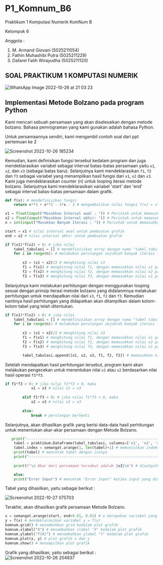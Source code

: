 # P1_Komnum_B6
 
Praktikum 1 Komputasi Numerik
KomNum B
 
Kelompok  6

Anggota :
1.  M. Armand Giovani (5025211054)
2.  Fathin Muhashibi Putra (5025211229)
3.  Dafarel Fatih Wirayudha (5025211120)

## SOAL PRAKTIKUM 1 KOMPUTASI NUMERIK
![WhatsApp Image 2022-10-26 at 21 03 23](https://user-images.githubusercontent.com/103252800/198047460-8fcbb27a-116d-4974-b22f-7465f6f025f9.jpeg)

## Implementasi Metode Bolzano pada program Python

Kami mencari sebuah persamaan yang akan diselesaikan dengan metode bolzano. Bahasa pemrograman yang kami gunakan adalah bahasa Python.

Untuk persamaannya sendiri, kami mengambil contoh soal dari ppt pertemuan ke 2

   ![Screenshot 2022-10-26 185234](https://user-images.githubusercontent.com/100523471/198019298-8f16483e-9bd6-444d-9559-7b1f27486db2.png)

Kemudian, kami definisikan fungsi tersebut kedalam program dan juga mendeklarasikan variabel sebagai interval batas-batas persamaan yaitu `x1`, `x2`, dan `x3` (sebagai batas baru). Selanjutnya kami mendeklarasikan `f1`, `f2` dan `f3` sebagai variabel yang menampilkan hasil fungsi dari  `x1`, `x2` dan `x3`. Kami juga mendeklarasikan counter (n) untuk looping iterasi metode bolzano. Selanjutnya kami mendeklarasikan variabel 'start' dan 'end' sebagai interval batas-batas persamaan dalam grafik.

```py
def f(x): # mendefinisikan fungsi
    return x**3 + x**2 - 3*x - 3 # mengembalikan nilai fungsi f(x) = x^3 + x^2 - 3x - 3 

x1 = float(input("Masukkan Interval awal : ")) # Perintah untuk memasukkan nilai interval awal
x2 = float(input("Masukkan Interval akhir: ")) # Perintah untuk memasukkan nilai interval akhir
n = int(input("Masukkan Banyak Iterasi : ")) # Perintah untuk memasukkan banyaknya iterasi

start = x1 # nilai interval awal untuk pembuatan grafik 
end = x2 # nilai interval akhir untuk pembuatan grafik

if f(x1)*f(x2) < 0: # jika nilai 
    tabel_tabulasi = [] # mendefinisikan array dengan nama "tabel_tabulasi"
    for i in range(n): # melakukan perulangan sejumlah banyak iterasi (n)
        
        x3 = (x1 + x2)/2 # menghitung nilai x3
        f1 = f(x1) # menghitung nilai f1, dengan memasukkan nilai x1 pada fungsi persamaan f(x)
        f2 = f(x2) # menghitung nilai f2, dengan memasukkan nilai x2 pada fungsi persamaan f(x)
        f3 = f(x3) # menghitung nilai f3, dengan memasukkan nilai x1 pada fungsi persamaan f(x)
```

Selanjutnya kami melakukan perhitungan dengan menggunakan looping sesuai dengan prinsip iterasi metode bolzano yang didalanmnya melakukan perhitungan untuk mendapatkan nilai dari `x3`, `f1`, `f2` dan `f3`. Kemudian nantinya hasil perhitungan yang didapatkan akan ditampilkan dalam kolom-kolom tabel yang telah ditentukan.

```py
if f(x1)*f(x2) < 0: # jika nilai 
    tabel_tabulasi = [] # mendefinisikan array dengan nama "tabel_tabulasi"
    for i in range(n): # melakukan perulangan sejumlah banyak iterasi (n)
        
        x3 = (x1 + x2)/2 # menghitung nilai x3
        f1 = f(x1) # menghitung nilai f1, dengan memasukkan nilai x1 pada fungsi persamaan f(x)
        f2 = f(x2) # menghitung nilai f2, dengan memasukkan nilai x2 pada fungsi persamaan f(x)
        f3 = f(x3) # menghitung nilai f3, dengan memasukkan nilai x1 pada fungsi persamaan f(x)

        tabel_tabulasi.append([x1, x2, x3, f1, f2, f3]) # memasukkan nilai x1, x2, x3, f1, f2,dan f3 kedalam array "tabel_tabulasi"
```

Setelah mendapatkan hasil perhitungan tersebut, program kami akan melakukan pengecekan untuk menentukan nilai `x1` atau `x2` berdasarkan nilai hasil operasi `f1*f3`.
```py
if f1*f3 > 0: # jika nilai f1*f3 > 0, maka
            x1 = x3 # nilai x1 = x3
            
        elif f1*f3 < 0: # jika nilai f1*f3 < 0, maka
            x2 = x3 # nilai x2 = x3
            
        else: 
            break # perulangan berhenti
```

Selanjutnya, akan dihasilkan grafik yang berisi data-data hasil perhitungan untuk menentukan akar-akar persamaan dengan Metode Bolzano.
```py
   print("-------------------------------------------------------------")
    tabel = praktikum.DataFrame(tabel_tabulasi, columns=['x1', 'x2', 'x3', 'f(x1)', 'f(x2)', 'f(x3)']) # menambahkan nama kolom pada tabel
    tabel.index = semangat.arange(1, len(tabel)+1) # memunculkan indeks iterasi ke-.. pada samping tabel
    print(tabel) # mencetak tabel dengan isinya
    print("-------------------------------------------------------------")
    
    print(f"\n Akar dari persamaan tersebut adalah {x3}\n") # dioutputkan nilai x3, sebagai akar dari persamaan tersebut 

    else:
    print("Error Input") # mencetak "Error Input" ketika input yang dimasukkan tidak sesuai
```
Tabel yang dihasilkan, yaitu sebagai berikut :

![Screenshot 2022-10-27 075703](https://user-images.githubusercontent.com/100523471/198166210-6fe24c0d-e644-4160-aba6-1fd4492d03db.png)

Terakhir, akan dihasilkan grafik persamaan Metode Bolzano.
```py
x = semangat.arange(start, end+0.01, 0.01) # x merupakan variabel yang bakal menyimpan array nilai x yang akan membentuk grafik
y = f(x) # mendeklarasikan variabel y = f(x)
komnum.grid() # menambahkan grid kedalam plot grafik
komnum.xlabel("X") # menambahkan xlabel "X" kedalam plot grafik
komnum.ylabel("f(X)") # menambahkan ylabel "Y" kedalam plot grafik
komnum.plot(x, y) # plot grafik x dan y
komnum.show() # menampilkan plot grafik 
```
Grafik yang dihasilkan, yaitu sebagai berikut :
   ![Screenshot 2022-10-26 204837](https://user-images.githubusercontent.com/100523471/198044873-bbed0f06-4f02-4022-a398-706db8f61313.png)
